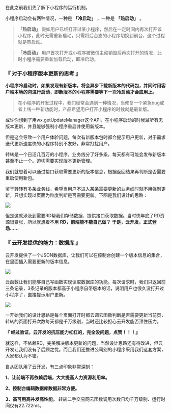 在此之前我们先了解下小程序的运行机制。

小程序启动会有两种情况，一种是 **「冷启动」** ，一种是 **「热启动」** 。

>**「热启动」**
>假如用户已经打开过某小程序，然后在一定时间内再次打开该小程序，此时无需重新启动，只需将后台态的小程序切换到前台，这个过程就是热启动。

>**「冷启动」**
>用户首次打开或小程序被微信主动销毁后再次打开的情况，此时小程序需要重新加载启动，即冷启动。

### 『 对于小程序版本更新的思考 』

**小程序冷启动时，如果发现有新版本，将会异步下载新版本的代码包，并同时用客户端本地的包进行启动，即新版本的小程序需要等下一次冷启动才会应用上。**

>在小程序的开发过程中，我们经常会遇到一种情况，当修复一个紧急bug或者上线一种新功能时，产品希望用户打开小程序的时候就是最新版。

或许你想到了用wx.getUpdateManager这个API，在小程序启动的时候监听有无版本更新，并且能够强制小程序重启并使用新版本。

但是这会导致一个用户体验问题，每次有新版本包时都会提示用户更新，对于需求迭代更新速度快的小程序特别不友好，非常打扰用户。

转转是一个日活几百万的小程序，业务线分了好多条，每天都有可能会发布新版本甚至不止一个。迫切需要实现版本更新管理。

我们就想着可以通过接口获取需要更新的版本信息，根据返回结果再判断是否需要重启使用新包。

鉴于转转有多条业务线，希望当用户不进入某条需要更新的业务线时就不用强制更新，只想实现以页面为粒度判断是否需要更新。下图是我们设计的思路：

![](https://puui.qpic.cn/vupload/0/20190723_1563870361620_wr6yo0e47sr.jpeg/0)

但是这就涉及到需要RD帮我们存储数据、提供接口获取数据。当时快年底了RD资源很紧张，所以就想着不用 **RD，前端能不能自己做？**
**于是，云开发，正式登场......**

### 『 云开发提供的能力：数据库 』

云开发提供了一个JSON数据库，让我们可以在控制台创建一个版本信息的集合，在里面插入需要更新的版本信息。

![](https://puui.qpic.cn/vupload/0/20190723_1563870435145_r23ff4uszxq.jpeg/0)

云函数让我们能够自己写函数实现读取数据库的功能。每次请求时，我们只返回前三条记录，3条记录的版本都高于小程序自带版本的话，说明用户也很久没打开过小程序了，直接提示用户更新。

![](https://puui.qpic.cn/vupload/0/20190723_1563870490104_tp3e08r2w8s.jpeg/0)

一开始我们的设计思路是每个页面打开时都去调云函数判断是否需要更新当前页，转转的页面打开次数每天都是千万级别，当时还比较担心云开发能否顶住压力。

**『 经过验证，云开发的抗压能力杠杠的，完全没问题，点赞！！！』**

就这样，不依赖RD，完美解决版本更新的问题，当然设计思路还有待改进，但云开发让我们没有了后顾之忧。而且我们还推进公司别的小程序采用我们这套方案，大家都认为不错。

自从团队用了云开发，有三点印象非常深刻：

**1、让前端不再依赖后端，大大提高人力资源利用率。**

**2、控制台编辑数据库数据非常方便。**

**3、高可用高并发高性能。** 转转二手交易网云函数调用次数日均千万级别、运行时间仅有22.722ms。

